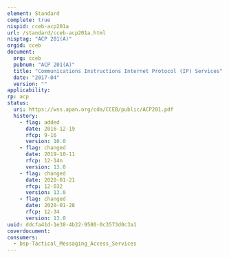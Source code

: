 ```yaml
---
element: Standard
complete: true
nispid: cceb-acp201a
url: /standard/cceb-acp201a.html
nisptag: "ACP 201(A)"
orgid: cceb
document:
  org: cceb
  pubnum: "ACP 201(A)"
  title: "Communications Instructions Internet Protocol (IP) Services"
  date: "2017-04"
  version: ""
applicability:
rp: acp
status:
  uri: https://wss.apan.org/cda/CCEB/public/ACP201.pdf
  history: 
    - flag: added
      date: 2016-12-19
      rfcp: 9-16
      version: 10.0
    - flag: changed
      date: 2019-10-11
      rfcp: 12-14n
      version: 13.0
    - flag: changed
      date: 2020-01-21
      rfcp: 12-032
      version: 13.0
    - flag: changed
      date: 2020-01-28
      rfcp: 12-34
      version: 13.0
uuid: ddcfa41d-1e38-4b22-9580-0c3573d0c3a1
coverdocument:
consumers:
  - bsp-Tactical_Messaging_Access_Services
---
```

